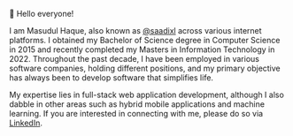 👋 Hello everyone! 

I am Masudul Haque, also known as [@saadixl](https://saadixl.me) across various internet platforms. I obtained my Bachelor of Science degree in Computer Science in 2015 and recently completed my Masters in Information Technology in 2022. Throughout the past decade, I have been employed in various software companies, holding different positions, and my primary objective has always been to develop software that simplifies life.

My expertise lies in full-stack web application development, although I also dabble in other areas such as hybrid mobile applications and machine learning. If you are interested in connecting with me, please do so via [LinkedIn](https://www.linkedin.com/in/saadixl).

<!---
saadixl/saadixl is a ✨ special ✨ repository because its `README.md` (this file) appears on your GitHub profile.
You can click the Preview link to take a look at your changes.
--->
